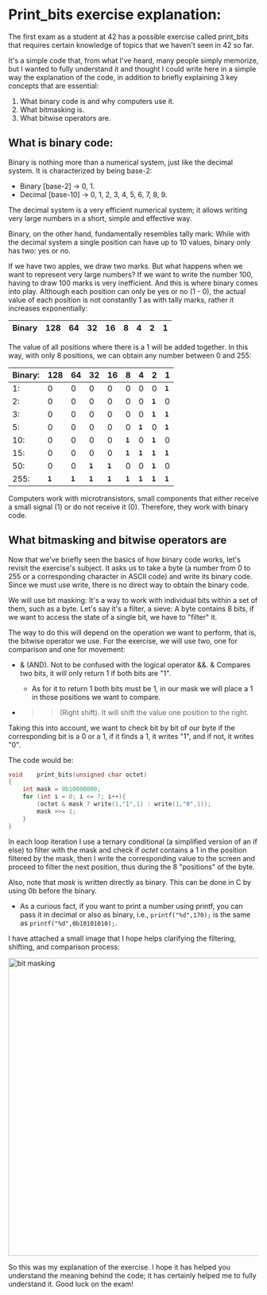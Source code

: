 # Print_bits exercise explanation:

The first exam as a student at 42 has a possible exercise called print_bits that requires certain knowledge of topics that we haven't seen in 42 so far.

It's a simple code that, from what I've heard, many people simply memorize, but I wanted to fully understand it and thought I could write here in a simple way the explanation of the code, in addition to briefly explaining 3 key concepts that are essential:

1. What binary code is and why computers use it.
2. What bitmasking is.
3. What bitwise operators are.

## What is binary code:

Binary is nothing more than a numerical system, just like the decimal system. It is characterized by being base-2:

- Binary [base-2] -> 0, 1.
- Decimal [base-10] -> 0, 1, 2, 3, 4, 5, 6, 7, 8, 9.

The decimal system is a very efficient numerical system; it allows writing very large numbers in a short, simple and effective way.

Binary, on the other hand, fundamentally resembles tally mark: While with the decimal system a single position can have up to 10 values, binary only has two: yes or no.

If we have two apples, we draw two marks. But what happens when we want to represent very large numbers? If we want to write the number 100, having to draw 100 marks is very inefficient. And this is where binary comes into play. Although each position can only be yes or no (1 - 0), the actual value of each position is not constantly 1 as with tally marks, rather it increases exponentially:

| Binary    | 128 | 64 | 32 | 16 | 8 | 4 | 2 | 1
| ---      | --- | --- | --- | --- | --- | --- | --- | ---

The value of all positions where there is a 1 will be added together. In this way, with only 8 positions, we can obtain any number between 0 and 255:

| Binary:    | 128 | 64 | 32 | 16 | 8 | 4 | 2 | 1
| ---      | --- | --- | --- | --- | --- | --- | --- | ---
| 1:    | 0 | 0 | 0 | 0 | 0 | 0 | 0 | **``1``**
| 2:    | 0 | 0 | 0 | 0 | 0 | 0 | **``1``** | 0
| 3:    | 0 | 0 | 0 | 0 | 0 | 0 | **``1``** | **``1``**
| 5:    | 0 | 0 | 0 | 0 | 0 | **``1``** | 0 | **``1``**
| 10:    | 0 | 0 | 0 | 0 | **``1``** | 0 | **``1``** | 0
| 15:    | 0 | 0 | 0 | 0 | **``1``** | **``1``** | **``1``** | **``1``**
| 50:    | 0 | 0 | **``1``** | **``1``** | 0 | 0 | **``1``** | 0
| 255:    | **``1``** | **``1``** | **``1``** | **``1``** | **``1``** | **``1``** | **``1``** |  **``1``** 

Computers work with microtransistors, small components that either receive a small signal (1) or do not receive it (0). Therefore, they work with binary code.


## What bitmasking and bitwise operators are

Now that we've briefly seen the basics of how binary code works, let's revisit the exercise's subject. It asks us to take a byte (a number from 0 to 255 or a corresponding character in ASCII code) and write its binary code. Since we must use write, there is no direct way to obtain the binary code.

We will use bit masking: It's a way to work with individual bits within a set of them, such as a byte. Let's say it's a filter, a sieve: A byte contains 8 bits, if we want to access the state of a single bit, we have to "filter" it.

The way to do this will depend on the operation we want to perform, that is, the bitwise operator we use. For the exercise, we will use two, one for comparison and one for movement:

- & (AND). Not to be confused with the logical operator &&. & Compares two bits, it will only return 1 if both bits are "1".
  - As for it to return 1 both bits must be 1, in our mask we will place a 1 in those positions we want to compare.

- >> (Right shift). It will shift the value one position to the right.

Taking this into account, we want to check bit by bit of our byte if the corresponding bit is a 0 or a 1, if it finds a 1, it writes "1", and if not, it writes "0".

The code would be:

```c
void	print_bits(unsigned char octet)
{
	int mask = 0b10000000;
	for (int i = 0; i <= 7; i++){
		(octet & mask ? write(1,"1",1) : write(1,"0",1));
		mask >>= 1;
	}
}
```

In each loop iteration I use a ternary conditional (a simplified version of an if else) to filter with the mask and check if *octet* contains a 1 in the position filtered by the mask, then I write the corresponding value to the screen and proceed to filter the next position, thus during the 8 "positions" of the byte.

Also, note that *mask* is written directly as binary. This can be done in C by using 0b before the binary.
  - As a curious fact, if you want to print a number using printf, you can pass it in decimal or also as binary, i.e., ```printf("%d",170);``` is the same as ```printf("%d",0b10101010);```.

I have attached a small image that I hope helps clarifying the filtering, shifting, and comparison process:

<img width=600 alt="bit masking" src="https://imgur.com/SJFTETJ.png">

So this was my explanation of the exercise. I hope it has helped you understand the meaning behind the code; it has certainly helped me to fully understand it. Good luck on the exam!
